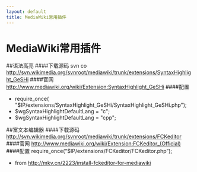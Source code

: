 ```yaml
---
layout: default
title: MediaWiki常用插件
---
```

# MediaWiki常用插件

##语法高亮
####下载源码
svn co http://svn.wikimedia.org/svnroot/mediawiki/trunk/extensions/SyntaxHighlight_GeSHi
####官网
http://www.mediawiki.org/wiki/Extension:SyntaxHighlight_GeSHi
####配置
* require_once( "$IP/extensions/SyntaxHighlight_GeSHi/SyntaxHighlight_GeSHi.php");
* $wgSyntaxHighlightDefaultLang = "c";
* $wgSyntaxHighlightDefaultLang = "cpp";

##富文本编辑器
####下载源码
http://svn.wikimedia.org/svnroot/mediawiki/trunk/extensions/FCKeditor
####官网
http://www.mediawiki.org/wiki/Extension:FCKeditor_(Official)
####配置
require_once(“$IP/extensions/FCKeditor/FCKeditor.php”);


* from http://mkv.cn/2223/install-fckeditor-for-mediawiki